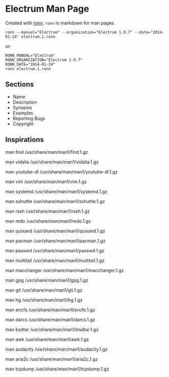 # Electrum Man Page

Created with [ronn](http://rtomayko.github.io/ronn/). `ronn` is
markdown for man pages.

```
ronn --manual="Electrum" --organization="Electrum 1.9.7" --date="2014-01-24" electrum.1.ronn
```

or:

```
RONN_MANUAL="Electrum"
RONN_ORGANIZATION="Electrum 1.9.7"
RONN_DATE="2014-01-24"
ronn electrum.1.ronn
```

## Sections

* Name
* Description
* Synopsis
* Examples
* Reporting Bugs
* Copyright

## Inspirations

man find
/usr/share/man/man1/find.1.gz

man vidalia
/usr/share/man/man1/vidalia.1.gz

man youtube-dl
/usr/share/man/man1/youtube-dl.1.gz

man vim
/usr/share/man/man1/vim.1.gz

man systemd
/usr/share/man/man1/systemd.1.gz

man sshuttle
/usr/share/man/man1/sshuttle.1.gz

man rssh
/usr/share/man/man1/rssh.1.gz

man redo
/usr/share/man/man1/redo.1.gz

man quixand
/usr/share/man/man1/quixand.1.gz

man pacman
/usr/share/man/man1/pacman.1.gz

man passwd
/usr/share/man/man1/passwd.1.gz

man multitail
/usr/share/man/man1/multitail.1.gz

man macchanger
/usr/share/man/man1/macchanger.1.gz

man gpg
/usr/share/man/man1/gpg.1.gz

man git
/usr/share/man/man1/git.1.gz

man hg
/usr/share/man/man1/hg.1.gz

man encfs
/usr/share/man/man1/encfs.1.gz

man darcs
/usr/share/man/man1/darcs.1.gz

man bsdtar
/usr/share/man/man1/bsdtar.1.gz

man awk
/usr/share/man/man1/awk.1.gz

man audacity
/usr/share/man/man1/audacity.1.gz

man aria2c
/usr/share/man/man1/aria2c.1.gz

man tcpdump
/usr/share/man/man1/tcpdump.1.gz
